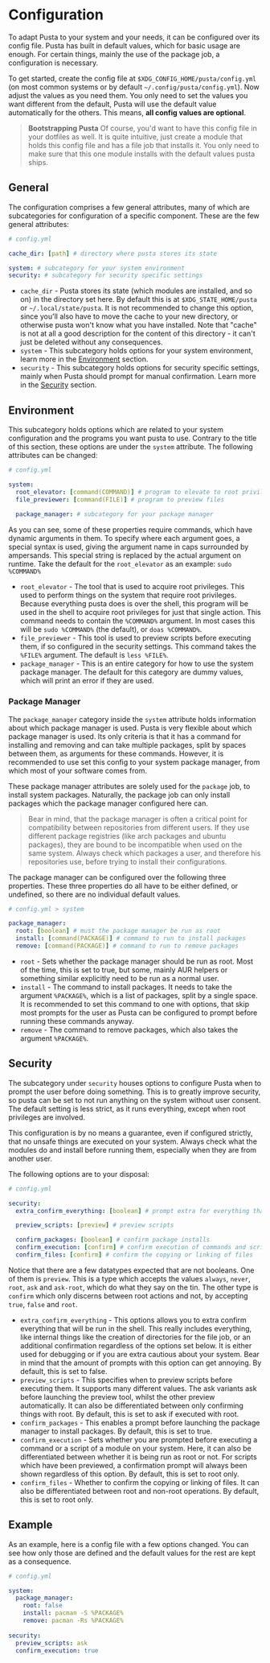 # Configuration
To adapt Pusta to your system and your needs, it can be configured over its config file. Pusta has built in default values, which for basic usage are enough. For certain things, mainly the use of the package job, a configuration is necessary.

To get started, create the config file at `$XDG_CONFIG_HOME/pusta/config.yml` (on most common systems or by default `~/.config/pusta/config.yml`). Now adjust the values as you need them. You only need to set the values you want different from the default, Pusta will use the default value automatically for the others. This means, **all config values are optional**.

> **Bootstrapping Pusta**
> Of course, you'd want to have this config file in your dotfiles as well. It is quite intuitive, just create a module that holds this config file and has a file job that installs it. You only need to make sure that this one module installs with the default values pusta ships.

## General
The configuration comprises a few general attributes, many of which are subcategories for configuration of a specific component. These are the few general attributes:
```yml
# config.yml

cache_dir: [path] # directory where pusta stores its state

system: # subcategory for your system environment
security: # subcategory for security specific settings
```

- `cache_dir` - Pusta stores its state (which modules are installed, and so on) in the directory set here. By default this is at `$XDG_STATE_HOME/pusta` or `~/.local/state/pusta`. It is not recommended to change this option, since you'll also have to move the cache to your new directory, or otherwise pusta won't know what you have installed. Note that "cache" is not at all a good description for the content of this directory - it can't just be deleted without any consequences.
- `system` - This subcategory holds options for your system environment, learn more in the [Environment](#environment) section.
- `security` - This subcategory holds options for security specific settings, mainly when Pusta should prompt for manual confirmation. Learn more in the [Security](#security) section.

## Environment
This subcategory holds options which are related to your system configuration and the programs you want pusta to use. Contrary to the title of this section, these options are under the `system` attribute. The following attributes can be changed:
```yml
# config.yml

system:
  root_elevator: [command(COMMAND)] # program to elevate to root privileges
  file_previewer: [command(FILE)] # program to preview files
  
  package_manager: # subcategory for your package manager
```

As you can see, some of these properties require commands, which have dynamic arguments in them. To specify where each argument goes, a special syntax is used, giving the argument name in caps surrounded by ampersands. This special string is replaced by the actual argument on runtime. Take the default for the `root_elevator` as an example: `sudo %COMMAND%`

- `root_elevator` - The tool that is used to acquire root privileges. This used to perform things on the system that require root privileges. Because everything pusta does is over the shell, this program will be used in the shell to acquire root privileges for just that single action. This command needs to contain the `%COMMAND%` argument. In most cases this will be `sudo %COMMAND%` (the default), or `doas %COMMAND%`.
- `file_previewer` - This tool is used to preview scripts before executing them, if so configured in the security settings. This command takes the `%FILE%` argument. The default is `less %FILE%`.
- `package_manager` - This is an entire category for how to use the system package manager. The default for this category are dummy values, which will print an error if they are used.


### Package Manager
The `package_manager` category inside the `system` attribute holds information about which package manager is used. Pusta is very flexible about which package manager is used. Its only criteria is that it has a command for installing and removing and can take multiple packages, split by spaces between them, as arguments for these commands. However, it is recommended to use set this config to your system package manager, from which most of your software comes from.

These package manager attributes are solely used for the `package` job, to install system packages. Naturally, the package job can only install packages which the package manager configured here can.

> Bear in mind, that the package manager is often a critical point for compatibility between repositories from different users. If they use different package registries (like arch packages and ubuntu packages), they are bound to be incompatible when used on the same system. Always check which packages a user, and therefore his repositories use, before trying to install their configurations.

The package manager can be configured over the following three properties. These three properties do all have to be either defined, or undefined, so there are no individual default values. 
```yml
# config.yml > system

package_manager:
  root: [boolean] # must the package manager be run as root
  install: [command(PACKAGE)] # command to run to install packages
  remove: [command(PACKAGE)] # command to run to remove packages
```

- `root` - Sets whether the package manager should be run as root. Most of the time, this is set to true, but some, mainly AUR helpers or something similar explicitly need to be run as a normal user.
- `install` - The command to install packages. It needs to take the argument `%PACKAGE%`, which is a list of packages, split by a single space. It is recommended to set this command to one with options, that skip most prompts for the user as Pusta can be configured to prompt before running these commands anyway.
- `remove` - The command to remove packages, which also takes the argument `%PACKAGE%`.

## Security
The subcategory under `security` houses options to configure Pusta when to prompt the user before doing something. This is to greatly improve security, so pusta can be set to not run anything on the system without user consent. The default setting is less strict, as it runs everything, except when root privileges are involved.

This configuration is by no means a guarantee, even if configured strictly, that no unsafe things are executed on your system. Always check what the modules do and install before running them, especially when they are from another user.

The following options are to your disposal:
```yml
# config.yml

security: 
  extra_confirm_everything: [boolean] # prompt extra for everything that is being done to the system

  preview_scripts: [preview] # preview scripts

  confirm_packages: [boolean] # confirm package installs
  confirm_execution: [confirm] # confirm execution of commands and scripts
  confirm_files: [confirm] # confirm the copying or linking of files
```

Notice that there are a few datatypes expected that are not booleans. One of them is `preview`. This is a type which accepts the values `always`, `never`, `root`, `ask` and `ask-root`, which do what they say on the tin. The other type is `confirm` which only discerns between root actions and not, by accepting `true`, `false` and `root`. 

- `extra_confirm_everything` - This options allows you to extra confirm everything that will be run in the shell. This really includes everything, like internal things like the creation of directories for the file job, or an additional confirmation regardless of the options set below. It is either used for debugging or if you are extra cautious about your system. Bear in mind that the amount of prompts with this option can get annoying. By default, this is set to false.
- `preview_scripts` - This specifies when to preview scripts before executing them. It supports many different values. The ask variants ask before launching the preview tool, whilst the other preview automatically. It can also be differentiated between only confirming things with root. By default, this is set to ask if executed with root.
- `confirm_packages` - This enables a prompt before launching the package manager to install packages. By default, this is set to true.
- `confirm_execution` - Sets whether you are prompted before executing a command or a script of a module on your system. Here, it can also be differentiated between whether it is being run as root or not. For scripts which have been previewed, a confirmation prompt will always been shown regardless of this option. By default, this is set to root only.
- `confirm_files` - Whether to confirm the copying or linking of files. It can also be differentiated between root and non-root operations. By default, this is set to root only.

## Example
As an example, here is a config file with a few options changed. You can see how only those are defined and the default values for the rest are kept as a consequence.

```yml
# config.yml

system:
  package_manager:
    root: false
    install: pacman -S %PACKAGE%
    remove: pacman -Rs %PACKAGE%
    
security:
  preview_scripts: ask
  confirm_execution: true
```

